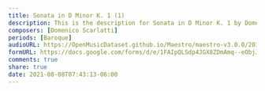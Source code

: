 ```yaml
---
title: Sonata in D Minor K. 1 (1)
description: This is the description for Sonata in D Minor K. 1 by Domenico Scarlatti
composers: [Domenico Scarlatti]
periods: [Baroque]
audioURL: https://OpenMusicDataset.github.io/Maestro/maestro-v3.0.0/2014/MIDI-UNPROCESSED_04-05_R1_2014_MID--AUDIO_04_R1_2014_wav--1.midi
formURL: https://docs.google.com/forms/d/e/1FAIpQLSdp4JGX8ZDmAmq--eObjJX_YWJUvVk5z-_4oLxDzbRuEmexjw/viewform
comments: true
share: true
date: 2021-08-08T07:43:13-06:00
---
```

